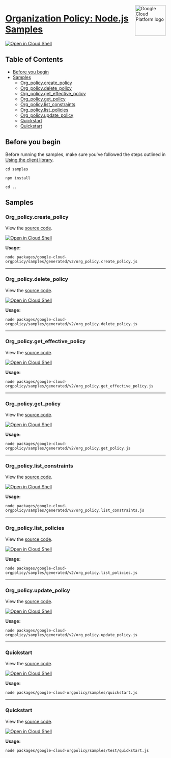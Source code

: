 [//]: # "This README.md file is auto-generated, all changes to this file will be lost."
[//]: # "To regenerate it, use `python -m synthtool`."
<img src="https://avatars2.githubusercontent.com/u/2810941?v=3&s=96" alt="Google Cloud Platform logo" title="Google Cloud Platform" align="right" height="96" width="96"/>

# [Organization Policy: Node.js Samples](https://github.com/googleapis/google-cloud-node)

[![Open in Cloud Shell][shell_img]][shell_link]



## Table of Contents

* [Before you begin](#before-you-begin)
* [Samples](#samples)
  * [Org_policy.create_policy](#org_policy.create_policy)
  * [Org_policy.delete_policy](#org_policy.delete_policy)
  * [Org_policy.get_effective_policy](#org_policy.get_effective_policy)
  * [Org_policy.get_policy](#org_policy.get_policy)
  * [Org_policy.list_constraints](#org_policy.list_constraints)
  * [Org_policy.list_policies](#org_policy.list_policies)
  * [Org_policy.update_policy](#org_policy.update_policy)
  * [Quickstart](#quickstart)
  * [Quickstart](#quickstart)

## Before you begin

Before running the samples, make sure you've followed the steps outlined in
[Using the client library](https://github.com/googleapis/google-cloud-node#using-the-client-library).

`cd samples`

`npm install`

`cd ..`

## Samples



### Org_policy.create_policy

View the [source code](https://github.com/googleapis/google-cloud-node/blob/main/packages/google-cloud-orgpolicy/samples/generated/v2/org_policy.create_policy.js).

[![Open in Cloud Shell][shell_img]](https://console.cloud.google.com/cloudshell/open?git_repo=https://github.com/googleapis/google-cloud-node&page=editor&open_in_editor=packages/google-cloud-orgpolicy/samples/generated/v2/org_policy.create_policy.js,samples/README.md)

__Usage:__


`node packages/google-cloud-orgpolicy/samples/generated/v2/org_policy.create_policy.js`


-----




### Org_policy.delete_policy

View the [source code](https://github.com/googleapis/google-cloud-node/blob/main/packages/google-cloud-orgpolicy/samples/generated/v2/org_policy.delete_policy.js).

[![Open in Cloud Shell][shell_img]](https://console.cloud.google.com/cloudshell/open?git_repo=https://github.com/googleapis/google-cloud-node&page=editor&open_in_editor=packages/google-cloud-orgpolicy/samples/generated/v2/org_policy.delete_policy.js,samples/README.md)

__Usage:__


`node packages/google-cloud-orgpolicy/samples/generated/v2/org_policy.delete_policy.js`


-----




### Org_policy.get_effective_policy

View the [source code](https://github.com/googleapis/google-cloud-node/blob/main/packages/google-cloud-orgpolicy/samples/generated/v2/org_policy.get_effective_policy.js).

[![Open in Cloud Shell][shell_img]](https://console.cloud.google.com/cloudshell/open?git_repo=https://github.com/googleapis/google-cloud-node&page=editor&open_in_editor=packages/google-cloud-orgpolicy/samples/generated/v2/org_policy.get_effective_policy.js,samples/README.md)

__Usage:__


`node packages/google-cloud-orgpolicy/samples/generated/v2/org_policy.get_effective_policy.js`


-----




### Org_policy.get_policy

View the [source code](https://github.com/googleapis/google-cloud-node/blob/main/packages/google-cloud-orgpolicy/samples/generated/v2/org_policy.get_policy.js).

[![Open in Cloud Shell][shell_img]](https://console.cloud.google.com/cloudshell/open?git_repo=https://github.com/googleapis/google-cloud-node&page=editor&open_in_editor=packages/google-cloud-orgpolicy/samples/generated/v2/org_policy.get_policy.js,samples/README.md)

__Usage:__


`node packages/google-cloud-orgpolicy/samples/generated/v2/org_policy.get_policy.js`


-----




### Org_policy.list_constraints

View the [source code](https://github.com/googleapis/google-cloud-node/blob/main/packages/google-cloud-orgpolicy/samples/generated/v2/org_policy.list_constraints.js).

[![Open in Cloud Shell][shell_img]](https://console.cloud.google.com/cloudshell/open?git_repo=https://github.com/googleapis/google-cloud-node&page=editor&open_in_editor=packages/google-cloud-orgpolicy/samples/generated/v2/org_policy.list_constraints.js,samples/README.md)

__Usage:__


`node packages/google-cloud-orgpolicy/samples/generated/v2/org_policy.list_constraints.js`


-----




### Org_policy.list_policies

View the [source code](https://github.com/googleapis/google-cloud-node/blob/main/packages/google-cloud-orgpolicy/samples/generated/v2/org_policy.list_policies.js).

[![Open in Cloud Shell][shell_img]](https://console.cloud.google.com/cloudshell/open?git_repo=https://github.com/googleapis/google-cloud-node&page=editor&open_in_editor=packages/google-cloud-orgpolicy/samples/generated/v2/org_policy.list_policies.js,samples/README.md)

__Usage:__


`node packages/google-cloud-orgpolicy/samples/generated/v2/org_policy.list_policies.js`


-----




### Org_policy.update_policy

View the [source code](https://github.com/googleapis/google-cloud-node/blob/main/packages/google-cloud-orgpolicy/samples/generated/v2/org_policy.update_policy.js).

[![Open in Cloud Shell][shell_img]](https://console.cloud.google.com/cloudshell/open?git_repo=https://github.com/googleapis/google-cloud-node&page=editor&open_in_editor=packages/google-cloud-orgpolicy/samples/generated/v2/org_policy.update_policy.js,samples/README.md)

__Usage:__


`node packages/google-cloud-orgpolicy/samples/generated/v2/org_policy.update_policy.js`


-----




### Quickstart

View the [source code](https://github.com/googleapis/google-cloud-node/blob/main/packages/google-cloud-orgpolicy/samples/quickstart.js).

[![Open in Cloud Shell][shell_img]](https://console.cloud.google.com/cloudshell/open?git_repo=https://github.com/googleapis/google-cloud-node&page=editor&open_in_editor=packages/google-cloud-orgpolicy/samples/quickstart.js,samples/README.md)

__Usage:__


`node packages/google-cloud-orgpolicy/samples/quickstart.js`


-----




### Quickstart

View the [source code](https://github.com/googleapis/google-cloud-node/blob/main/packages/google-cloud-orgpolicy/samples/test/quickstart.js).

[![Open in Cloud Shell][shell_img]](https://console.cloud.google.com/cloudshell/open?git_repo=https://github.com/googleapis/google-cloud-node&page=editor&open_in_editor=packages/google-cloud-orgpolicy/samples/test/quickstart.js,samples/README.md)

__Usage:__


`node packages/google-cloud-orgpolicy/samples/test/quickstart.js`






[shell_img]: https://gstatic.com/cloudssh/images/open-btn.png
[shell_link]: https://console.cloud.google.com/cloudshell/open?git_repo=https://github.com/googleapis/google-cloud-node&page=editor&open_in_editor=samples/README.md
[product-docs]: https://cloud.google.com/resource-manager/docs/organization-policy/overview
